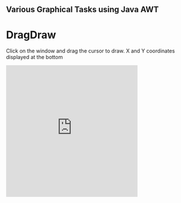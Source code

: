 ## Various Graphical Tasks using Java AWT

# DragDraw
Click on the window and drag the cursor to draw. X and Y coordinates displayed at the bottom 
<div style="width:360px;max-width:100%;"><div style="height:0;padding-bottom:100%;position:relative;"><iframe width="360" height="360" style="position:absolute;top:0;left:0;width:100%;height:100%;" frameBorder="0" src="https://imgflip.com/embed/47b2cj"></iframe></div></div>
